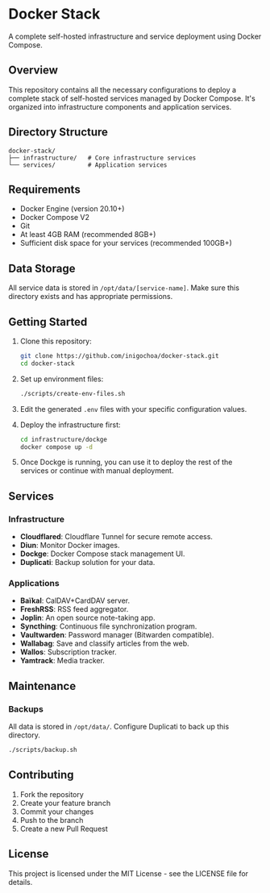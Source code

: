 # Docker Stack

A complete self-hosted infrastructure and service deployment using Docker
Compose.

## Overview

This repository contains all the necessary configurations to deploy a complete
stack of self-hosted services managed by Docker Compose. It's organized into
infrastructure components and application services.

## Directory Structure

```
docker-stack/
├── infrastructure/   # Core infrastructure services
└── services/         # Application services
```

## Requirements

- Docker Engine (version 20.10+)
- Docker Compose V2
- Git
- At least 4GB RAM (recommended 8GB+)
- Sufficient disk space for your services (recommended 100GB+)

## Data Storage

All service data is stored in `/opt/data/[service-name]`. Make sure this
directory exists and has appropriate permissions.

## Getting Started

1. Clone this repository:
   ```bash
   git clone https://github.com/inigochoa/docker-stack.git
   cd docker-stack
   ```

2. Set up environment files:
   ```bash
   ./scripts/create-env-files.sh
   ```

3. Edit the generated `.env` files with your specific configuration values.

4. Deploy the infrastructure first:
   ```bash
   cd infrastructure/dockge
   docker compose up -d
   ```

5. Once Dockge is running, you can use it to deploy the rest of the services or
   continue with manual deployment.

## Services

### Infrastructure

- **Cloudflared**: Cloudflare Tunnel for secure remote access.
- **Diun**: Monitor Docker images.
- **Dockge**: Docker Compose stack management UI.
- **Duplicati**: Backup solution for your data.

### Applications

- **Baïkal**: CalDAV+CardDAV server.
- **FreshRSS**: RSS feed aggregator.
- **Joplin**: An open source note-taking app.
- **Syncthing**: Continuous file synchronization program.
- **Vaultwarden**: Password manager (Bitwarden compatible).
- **Wallabag**: Save and classify articles from the web.
- **Wallos**: Subscription tracker.
- **Yamtrack**: Media tracker.

## Maintenance

### Backups

All data is stored in `/opt/data/`. Configure Duplicati to back up this
directory.

```bash
./scripts/backup.sh
```

## Contributing

1. Fork the repository
2. Create your feature branch
3. Commit your changes
4. Push to the branch
5. Create a new Pull Request

## License

This project is licensed under the MIT License - see the LICENSE file for
details.
